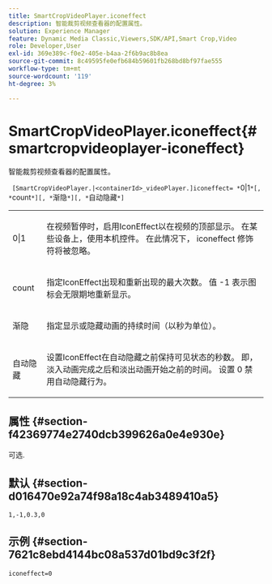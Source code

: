 ```yaml
---
title: SmartCropVideoPlayer.iconeffect
description: 智能裁剪视频查看器的配置属性。
solution: Experience Manager
feature: Dynamic Media Classic,Viewers,SDK/API,Smart Crop,Video
role: Developer,User
exl-id: 369e389c-f0e2-405e-b4aa-2f6b9ac8b8ea
source-git-commit: 8c49595fe0efb684b59601fb268bd8bf97fae555
workflow-type: tm+mt
source-wordcount: '119'
ht-degree: 3%

---
```


# SmartCropVideoPlayer.iconeffect{#smartcropvideoplayer-iconeffect}

智能裁剪视频查看器的配置属性。

` [SmartCropVideoPlayer.|<containerId>_videoPlayer.]iconeffect= *`0|1`*[, *`count`*][, *`渐隐`*][, *`自动隐藏`*]`

<table id="table_C616483932C2482CA9794DDD7313FD7C"> 
 <tbody> 
  <tr> 
   <td colname="col1"> <p> <span class="codeph"> <span class="varname"> 0|1</span> </span> </p> </td> 
   <td colname="col2"> <p> 在视频暂停时，启用IconEffect以在视频的顶部显示。 在某些设备上，使用本机控件。 在此情况下， <span class="codeph"> iconeffect</span> 修饰符将被忽略。 </p> </td> 
  </tr> 
  <tr> 
   <td colname="col1"> <p> <span class="codeph"> <span class="varname"> count</span> </span> </p> </td> 
   <td colname="col2"> <p> 指定IconEffect出现和重新出现的最大次数。 值 <span class="codeph"> -1</span> 表示图标会无限期地重新显示。 </p> </td> 
  </tr> 
  <tr> 
   <td colname="col1"> <p> <span class="codeph"> <span class="varname"> 渐隐</span> </span> </p> </td> 
   <td colname="col2"> <p> 指定显示或隐藏动画的持续时间（以秒为单位）。 </p> </td> 
  </tr> 
  <tr> 
   <td colname="col1"> <p> <span class="codeph"> <span class="varname"> 自动隐藏</span> </span> </p> </td> 
   <td colname="col2"> <p> 设置IconEffect在自动隐藏之前保持可见状态的秒数。 即，淡入动画完成之后和淡出动画开始之前的时间。 设置 <span class="codeph"> 0</span> 禁用自动隐藏行为。 </p> </td> 
  </tr> 
 </tbody> 
</table>

## 属性 {#section-f42369774e2740dcb399626a0e4e930e}

可选.

## 默认 {#section-d016470e92a74f98a18c4ab3489410a5}

`1,-1,0.3,0`

## 示例 {#section-7621c8ebd4144bc08a537d01bd9c3f2f}

```
iconeffect=0
```
